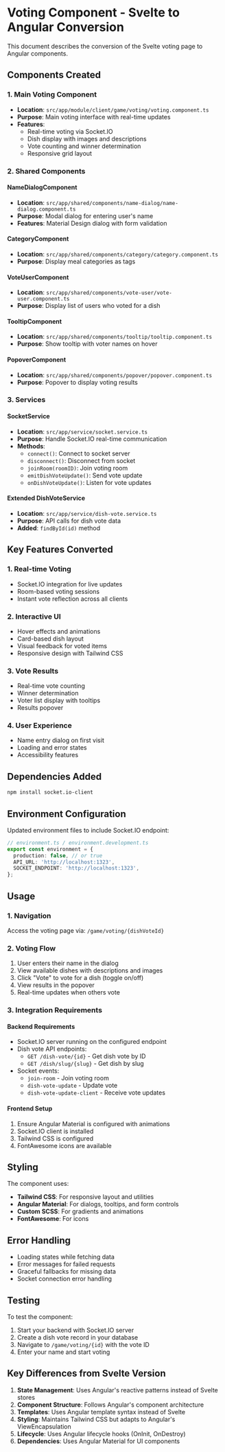 # Voting Component - Svelte to Angular Conversion

This document describes the conversion of the Svelte voting page to Angular components.

## Components Created

### 1. Main Voting Component
- **Location**: `src/app/module/client/game/voting/voting.component.ts`
- **Purpose**: Main voting interface with real-time updates
- **Features**:
  - Real-time voting via Socket.IO
  - Dish display with images and descriptions
  - Vote counting and winner determination
  - Responsive grid layout

### 2. Shared Components

#### NameDialogComponent
- **Location**: `src/app/shared/components/name-dialog/name-dialog.component.ts`
- **Purpose**: Modal dialog for entering user's name
- **Features**: Material Design dialog with form validation

#### CategoryComponent
- **Location**: `src/app/shared/components/category/category.component.ts`
- **Purpose**: Display meal categories as tags

#### VoteUserComponent
- **Location**: `src/app/shared/components/vote-user/vote-user.component.ts`
- **Purpose**: Display list of users who voted for a dish

#### TooltipComponent
- **Location**: `src/app/shared/components/tooltip/tooltip.component.ts`
- **Purpose**: Show tooltip with voter names on hover

#### PopoverComponent
- **Location**: `src/app/shared/components/popover/popover.component.ts`
- **Purpose**: Popover to display voting results

### 3. Services

#### SocketService
- **Location**: `src/app/service/socket.service.ts`
- **Purpose**: Handle Socket.IO real-time communication
- **Methods**:
  - `connect()`: Connect to socket server
  - `disconnect()`: Disconnect from socket
  - `joinRoom(roomID)`: Join voting room
  - `emitDishVoteUpdate()`: Send vote update
  - `onDishVoteUpdate()`: Listen for vote updates

#### Extended DishVoteService
- **Location**: `src/app/service/dish-vote.service.ts`
- **Purpose**: API calls for dish vote data
- **Added**: `findById(id)` method

## Key Features Converted

### 1. Real-time Voting
- Socket.IO integration for live updates
- Room-based voting sessions
- Instant vote reflection across all clients

### 2. Interactive UI
- Hover effects and animations
- Card-based dish layout
- Visual feedback for voted items
- Responsive design with Tailwind CSS

### 3. Vote Results
- Real-time vote counting
- Winner determination
- Voter list display with tooltips
- Results popover

### 4. User Experience
- Name entry dialog on first visit
- Loading and error states
- Accessibility features

## Dependencies Added

```bash
npm install socket.io-client
```

## Environment Configuration

Updated environment files to include Socket.IO endpoint:

```typescript
// environment.ts / environment.development.ts
export const environment = {
  production: false, // or true
  API_URL: 'http://localhost:1323',
  SOCKET_ENDPOINT: 'http://localhost:1323',
};
```

## Usage

### 1. Navigation
Access the voting page via: `/game/voting/{dishVoteId}`

### 2. Voting Flow
1. User enters their name in the dialog
2. View available dishes with descriptions and images
3. Click "Vote" to vote for a dish (toggle on/off)
4. View results in the popover
5. Real-time updates when others vote

### 3. Integration Requirements

#### Backend Requirements
- Socket.IO server running on the configured endpoint
- Dish vote API endpoints:
  - `GET /dish-vote/{id}` - Get dish vote by ID
  - `GET /dish/slug/{slug}` - Get dish by slug
- Socket events:
  - `join-room` - Join voting room
  - `dish-vote-update` - Update vote
  - `dish-vote-update-client` - Receive vote updates

#### Frontend Setup
1. Ensure Angular Material is configured with animations
2. Socket.IO client is installed
3. Tailwind CSS is configured
4. FontAwesome icons are available

## Styling

The component uses:
- **Tailwind CSS**: For responsive layout and utilities
- **Angular Material**: For dialogs, tooltips, and form controls
- **Custom SCSS**: For gradients and animations
- **FontAwesome**: For icons

## Error Handling

- Loading states while fetching data
- Error messages for failed requests
- Graceful fallbacks for missing data
- Socket connection error handling

## Testing

To test the component:
1. Start your backend with Socket.IO server
2. Create a dish vote record in your database
3. Navigate to `/game/voting/{id}` with the vote ID
4. Enter your name and start voting

## Key Differences from Svelte Version

1. **State Management**: Uses Angular's reactive patterns instead of Svelte stores
2. **Component Structure**: Follows Angular's component architecture
3. **Templates**: Uses Angular template syntax instead of Svelte
4. **Styling**: Maintains Tailwind CSS but adapts to Angular's ViewEncapsulation
5. **Lifecycle**: Uses Angular lifecycle hooks (OnInit, OnDestroy)
6. **Dependencies**: Uses Angular Material for UI components
